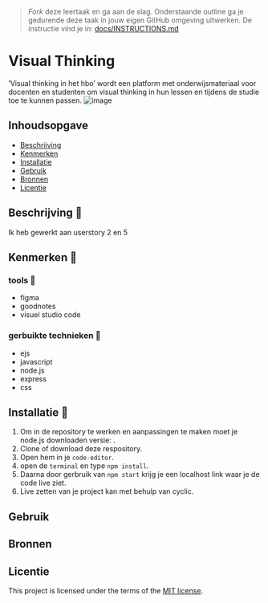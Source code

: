 > _Fork_ deze leertaak en ga aan de slag. Onderstaande outline ga je gedurende deze taak in jouw eigen GitHub omgeving uitwerken. De instructie vind je in: [docs/INSTRUCTIONS.md](docs/INSTRUCTIONS.md)

# Visual Thinking
<!-- Geef je project een titel en schrijf in één zin wat het is -->
‘Visual thinking in het hbo’ wordt een platform met onderwijsmateriaal voor docenten en studenten om visual thinking in hun lessen en tijdens de studie toe te kunnen passen.
![image](https://user-images.githubusercontent.com/112857270/225767524-a914bda2-4f9c-4573-9923-ef78f695377b.png)


## Inhoudsopgave

  * [Beschrijving](#beschrijving)
  * [Kenmerken](#kenmerken)
  * [Installatie](#installatie)
  * [Gebruik](#gebruik)
  * [Bronnen](#bronnen)
  * [Licentie](#licentie)

## Beschrijving 📝
<!-- In de Beschrijving staat hoe je project er uit ziet, hoe het werkt en wat je er mee kan. -->
Ik heb gewerkt aan userstory 2 en 5 
<!-- Voeg een mooie poster visual toe 📸 -->
<!-- Voeg een link toe naar Github Pages 🌐-->

## Kenmerken 💅
<!-- Bij Kenmerken staat welke technieken zijn gebruikt en hoe. Wat is de HTML structuur? Wat zijn de belangrijkste dingen in CSS? Wat is er met Javascript gedaan en hoe? Misschien heb je een framwork of library gebruikt? -->
### tools 🍔
- figma
- goodnotes
- visuel studio code

### gerbuikte technieken 🍟
- ejs
- javascript
- node.js
- express
- css

## Installatie 🚀

1. Om in de repository te werken en aanpassingen te maken moet je node.js downloaden versie: .
2. Clone of download deze respository.
3. Open hem in je `code-editor`.
4. open de `terminal` en type `npm install`.
5. Daarna door gerbruik van `npm start` krijg je een localhost link waar je de code live ziet.
6. Live zetten van je project kan met behulp van cyclic.

## Gebruik

## Bronnen

## Licentie

This project is licensed under the terms of the [MIT license](./LICENSE).
